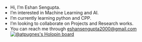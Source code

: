 - Hi, I’m Eshan Sengupta.
- I’m interested in Machine Learning and AI.
- I’m currently learning python and CPP.
- I’m looking to collaborate on Projects and Research works.
- You can reach me through eshansengupta2000@gmail.com
[![@atpugnes's Holopin board](https://holopin.me/atpugnes)](https://holopin.io/@atpugnes)
<!---
atpugneSnahsE/atpugneSnahsE is a ✨ special ✨ repository because its `README.md` (this file) appears on your GitHub profile.
You can click the Preview link to take a look at your changes.
--->
